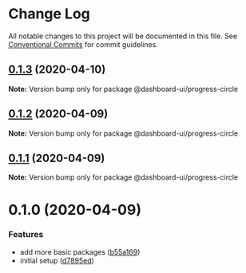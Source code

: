 # Change Log

All notable changes to this project will be documented in this file.
See [Conventional Commits](https://conventionalcommits.org) for commit guidelines.

## [0.1.3](https://github.com/mariusz-kabala/dashboard-ui/compare/@dashboard-ui/progress-circle@0.1.2...@dashboard-ui/progress-circle@0.1.3) (2020-04-10)

**Note:** Version bump only for package @dashboard-ui/progress-circle

## [0.1.2](https://github.com/mariusz-kabala/dashboard-ui/compare/@dashboard-ui/progress-circle@0.1.1...@dashboard-ui/progress-circle@0.1.2) (2020-04-09)

**Note:** Version bump only for package @dashboard-ui/progress-circle

## [0.1.1](https://github.com/mariusz-kabala/dashboard-ui/compare/@dashboard-ui/progress-circle@0.1.0...@dashboard-ui/progress-circle@0.1.1) (2020-04-09)

**Note:** Version bump only for package @dashboard-ui/progress-circle

# 0.1.0 (2020-04-09)

### Features

- add more basic packages ([b55a169](https://github.com/mariusz-kabala/dashboard-ui/commit/b55a169762303099a47eb4244b2a1e8c77f93907))
- initial setup ([d7895ed](https://github.com/mariusz-kabala/dashboard-ui/commit/d7895ed9462ba4079bec8a8039f9a5c819f7d747))
